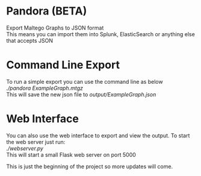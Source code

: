 # Pandora (BETA)
Export Maltego Graphs to JSON format  
This means you can import them into Splunk, ElasticSearch or anything else that accepts JSON  

  
# Command Line Export  
To run a simple export you can use the command line as below  
*./pandora ExampleGraph.mtgz*  
This will save the new json file to *output/ExampleGraph.json*  
  
# Web Interface  
You can also use the web interface to export and view the output. To start the web server just run:  
*./webserver.py*  
This will start a small Flask web server on port 5000  
  
This is just the beginning of the project so more updates will come. 
